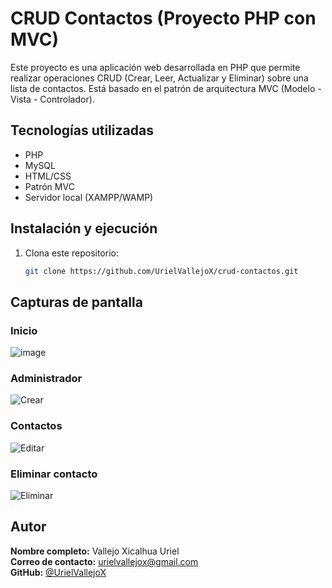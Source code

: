 # CRUD Contactos (Proyecto PHP con MVC)

Este proyecto es una aplicación web desarrollada en PHP que permite realizar operaciones CRUD (Crear, Leer, Actualizar y Eliminar) sobre una lista de contactos. Está basado en el patrón de arquitectura MVC (Modelo - Vista - Controlador).

## Tecnologías utilizadas

- PHP
- MySQL
- HTML/CSS
- Patrón MVC
- Servidor local (XAMPP/WAMP)

## Instalación y ejecución

1. Clona este repositorio:
   ```bash
   git clone https://github.com/UrielVallejoX/crud-contactos.git

## Capturas de pantalla

### Inicio
![image](https://github.com/user-attachments/assets/ee5207de-b5e3-481c-949e-5ed063da0596)

### Administrador
![Crear](https://drive.google.com/file/d/1_CMbZNomTaOCcpGYtOMB5Gcj_KvuHEqd/view?usp=sharing)

### Contactos
![Editar](https://drive.google.com/file/d/1XmhL24gk7yZ8wSCH6B9Kqxa4-UVXSb_0/view?usp=sharing)

### Eliminar contacto
![Eliminar](https://drive.google.com/file/d/19cpZhY7sLc24_Tlrzsdsa1LMpvo6hoX1/view?usp=sharing)

## Autor

**Nombre completo:** Vallejo Xicalhua Uriel  
**Correo de contacto:** urielvallejox@gmail.com  
**GitHub:** [@UrielVallejoX](https://github.com/UrielVallejoX)
